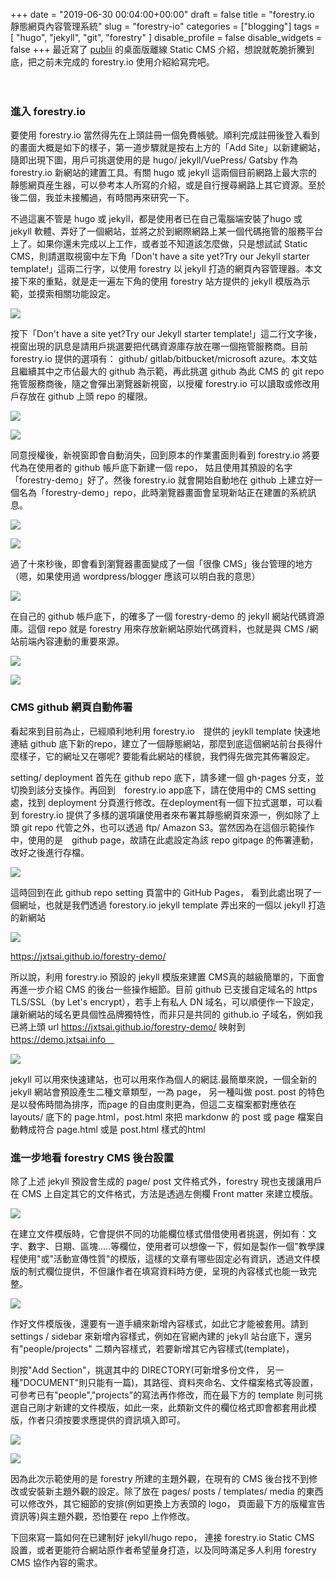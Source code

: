 +++
date = "2019-06-30 00:04:00+00:00"
draft = false
title = "forestry.io 靜態網頁內容管理系統"
slug = "forestry-io"
categories = ["blogging"]
tags = [
  "hugo",
  "jekyll",
  "git",
  "forestry" 
  ]
disable_profile = false
disable_widgets = false
+++
最近寫了 [publii](/2019/06/22/publii/) 的桌面版離線 Static CMS 介紹，想說就乾脆折騰到底，把之前未完成的 forestry.io 使用介紹給寫完吧。
<!--more-->　　
### 進入 forestry.io 
要使用 forestry.io 當然得先在上頭註冊一個免費帳號。順利完成註冊後登入看到的畫面大概是如下的樣子，第一道步驟就是按右上方的「Add Site」以新建網站，隨即出現下圖，用戶可挑選使用的是 hugo/ jekyll/VuePress/ Gatsby 作為forestry.io 新網站的建置工具。有關 hugo 或 jekyll 這兩個目前網路上最大宗的靜態網頁産生器，可以參考本人所寫的介紹，或是自行搜尋網路上其它資源。至於後二個，我並未接觸過，有時間再來研究一下。

不過這裏不管是 hugo 或 jekyll，都是使用者已在自己電腦端安裝了hugo 或 jekyll 軟體、弄好了一個網站，並將之於到網際網路上某一個代碼拖管的服務平台上了。如果你還未完成以上工作，或者並不知道該怎麼做，只是想試試 Static CMS，則請選取視窗中左下角「Don't have a site yet?Try our Jekyll starter template!」這兩二行字，以使用 forestry 以 jekyll 打造的網頁內容管理器。本文接下來的重點，就是走一遍左下角的使用 forestry 站方提供的 jekyll 模版為示範，並摸索相關功能設定。

![](https://i.imgur.com/DmMNQcq.png)

按下「Don't have a site yet?Try our Jekyll starter template!」這二行文字後，視窗出現的訊息是請用戶挑選要把代碼資源庫存放在哪一個拖管服務商。目前 forestry.io 提供的選項有： github/ gitlab/bitbucket/microsoft azure。本文姑且繼續其中之市佔最大的 github 為示範，再此挑選 github 為此 CMS 的 git repo 拖管服務商後，隨之會彈出瀏覽器新視窗，以授權 forestry.io 可以讀取或修改用戶存放在 github 上頭 repo 的權限。

![](https://i.imgur.com/Pu3DDDi.png)

![](https://i.imgur.com/fwee8wt.png)

同意授權後，新視窗即會自動消失，回到原本的作業畫面則看到 forestry.io 將要代為在使用者的 github 帳戶底下新建一個 repo， 姑且使用其預設的名字「forestry-demo」好了。然後 forestry.io 就會開始自動地在 github 上建立好一個名為「forestry-demo」repo，此時瀏覽器畫面會呈現新站正在建置的系統訊息。

![](https://i.imgur.com/fdNDA4J.png)

![](https://i.imgur.com/Houiz4X.png)
    
過了十來秒後，即會看到瀏覽器畫面變成了一個「很像 CMS」後台管理的地方（嗯，如果使用過 wordpress/blogger 應該可以明白我的意思）

![](https://i.imgur.com/FDDqpeJ.png)

在自己的 github 帳戶底下，的確多了一個 forestry-demo 的 jekyll 網站代碼資源庫。這個 repo 就是 forestry 用來存放新網站原始代碼資料，也就是與 CMS /網站前端內容連動的重要來源。

![](https://i.imgur.com/PrNCqV0.png)

![](https://i.imgur.com/H5Y2pQD.png)

### CMS github 網頁自動佈署
看起來到目前為止，已經順利地利用 forestry.io　提供的 jeykll template 快速地連結 github 底下新的repo，建立了一個靜態網站，那麼到底這個網站前台長得什麼樣子，它的網址又在哪呢? 要能看此網站的樣貌，我們得先做完其佈署設定。

setting/ deployment
首先在 github repo 底下，請多建一個 gh-pages 分支，並切換到該分支操作。再回到　forestry.io app底下，請在使用中的 CMS setting處，找到 deployment 分頁進行修改。在deployment有一個下拉式選單，可以看到 forestry.io 提供了多樣的選項讓使用者來布署其靜態網頁來源一，例如除了上頭 git repo 代管之外，也可以透過 ftp/ Amazon S3。當然因為在這個示範操作中，使用的是　github page，故請在此處設定為該 repo gitpage 的佈署連動，改好之後進行存檔。

![](https://i.imgur.com/9H3M8rX.png)

這時回到在此 github repo setting 頁當中的 GitHub Pages， 看到此處出現了一個網址，也就是我們透過 forestory.io jekyll template 弄出來的一個以 jekyll 打造的新網站

![](https://i.imgur.com/37noMgS.png)

https://jxtsai.github.io/forestry-demo/

所以說，利用 forestry.io 預設的 jekyll 模版來建置 CMS真的越級簡單的，下面會再進一步介紹 CMS 的後台一些操作細節。目前 github 已支援自定域名的 https TLS/SSL（by Let's encrypt），若手上有私人 DN 域名，可以順便作一下設定，讓新網站的域名更具個性品牌獨特性，而非只是共同的 github.io 子域名，例如我已將上頭 url https://jxtsai.github.io/forestry-demo/
映射到 https://demo.jxtsai.info　

![](https://i.imgur.com/HM58L6K.png)

jekyll 可以用來快速建站，也可以用來作為個人的網誌.最簡單來說，一個全新的 jekyll 網站會預設產生二種文章類型，一為 page， 另一種叫做 post. post 的特色是以發佈時間為排序，而page 的自由度則更為，但這二支檔案都對應依在 layouts/  底下的 page.html，post.html 來把 markdonw 的 post 或 page 檔案自動轉成符合 page.html 或是 post.html 樣式的html 

### 進一步地看 forestry CMS 後台設置
除了上述 jekyll 預設會生成的 page/ post 文件格式外，forestry 現也支援讓用戶在 CMS 上自定其它的文件格式，方法是透過左側欄 Front matter 來建立模版。

![](https://i.imgur.com/nuqWzVE.png)

在建立文件模版時，它會提供不同的功能欄位樣式借借使用者挑選，例如有：文字、數字、日期、區塊.....等欄位，使用者可以想像一下，假如是製作一個"教學課程使用"或"活動宣傳性質"的模版，這樣的文章有哪些固定必有資訊，透過文件模版的制式欄位提供，不但讓作者在填寫資料時方便，呈現的內容樣式也能一致完整。

![](https://i.imgur.com/lnCmzVn.png)

作好文件模版後，還要有一道手續來新增內容樣式，如此它才能被套用。請到 settings / sidebar 來新增內容樣式，例如在官網內建的 jekyll 站台底下，還另有"people/projects" 二類內容樣式，若要新增其它內容樣式(template)，

則按"Add Section"，挑選其中的 DIRECTORY(可新增多份文件， 另一種"DOCUMENT"則只能有一篇)，其路徑、資料夾命名、文件檔案格式等設置，可參考已有"people","projects"的寫法再作修改，而在最下方的 template 則可挑選自己剛才新建的文件模版，如此一來，此類新文件的欄位格式即會都套用此模版，作者只須按要求應提供的資訊填入即可。

![](https://i.imgur.com/kcu0N1U.png)

![](https://i.imgur.com/DrF90du.png)

因為此次示範使用的是 forestry 所建的主題外觀，在現有的 CMS 後台找不到修改或安裝新主題外觀的設定。除了放在 pages/ posts / templates/ media 的東西可以修改外，其它細節的安排(例如更換上方表頭的 logo， 頁面最下方的版權宣告資訊等)與主題外觀，恐怕要在 repo 上作修改。

下回來寫一篇如何在已建制好 jekyll/hugo repo， 連接 forestry.io Static CMS 設置，或者更能符合網站原作者希望量身打造，以及同時滿足多人利用 forestry CMS 協作內容的需求。

